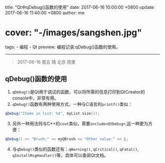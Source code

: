 title: "Qt中qDebug()函数的使用"
date: 2017-06-16 10:00:00 +0800
update: 2017-06-16 11:40:00 +0800
author: me
# cover: "-/images/sangshen.jpg"
tags:
    - 编程
    - Qt
preview: 编程记录:qDebug()函数的使用。

---

> 2017-06-16 周五 晴 北京 院里

## qDebug()函数的使用
1. `qDebug()`是Qt用于调试的函数，可以将所需的信息打印到QtCreator的console中，非常有用。
2. `qDebug()`函数有两种使用方式，一种与C语言的`printf()`类似：
``` cpp
qDebug("Items in list: %d", myList.size());
```

3. 另外一种用法则与C++的`cout`类似，需要`include<QtDebug>`,这一种更为方便：
``` cpp
qDebug() << "Brush:" << myQBrush << "Other value:" << i;
```

4. 与`qDebug()`类似的函数还有：`qWarning()`, `qCritical()`, `qFatal()`, `qInstallMsgHandler()`等，具体可以查阅Qt文档。
